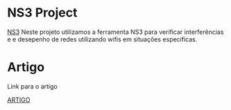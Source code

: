 # NS3 Project
[NS3](http://3.bp.blogspot.com/-M3igkdE-elc/UUddITlTxBI/AAAAAAAAARs/cmB53rv1Xyw/s1600/ns-3.jpg)
Neste projeto utilizamos a ferramenta NS3 para verificar interferências e e desepenho de redes utilizando wifis em situações especificas.

# Artigo
Link para o artigo

[ARTIGO](https://docs.google.com/document/d/1vEQCpxRyeT3fruL4iunFt72sGL4-l8trg8JKcjn22mc/edit)
